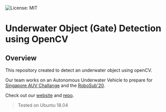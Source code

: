 ![License: MIT](https://img.shields.io/badge/License-MIT-blue.svg?style=flat-square)

# Underwater Object (Gate) Detection using OpenCV

## Overview

This repository created to detect an underwater object using openCV.

Our team works on an Autonomous Underwater Vehicle to prepare for [Singapore AUV Challange](https://sauvc.org/) and the [RoboSub'20](https://robonation.org/programs/robosub/).

Check out our [website](http://auv.itu.edu.tr/) and [repo](https://gitlab.com/itu-auv).

> Tested on Ubuntu 18.04